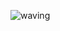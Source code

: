 ![waving](https://capsule-render.vercel.app/api?type=waving&height=200&text=nmmnfma&fontAlign=70&fontAlignY=40&color=gradient)

